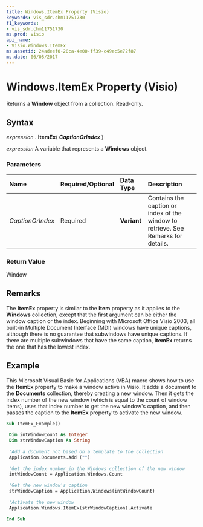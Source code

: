```yaml
---
title: Windows.ItemEx Property (Visio)
keywords: vis_sdr.chm11751730
f1_keywords:
- vis_sdr.chm11751730
ms.prod: visio
api_name:
- Visio.Windows.ItemEx
ms.assetid: 24adeef0-20ca-4e00-ff39-c49ec5e72f87
ms.date: 06/08/2017
---
```



# Windows.ItemEx Property (Visio)

Returns a **Window** object from a collection. Read-only.


## Syntax

 _expression_ . **ItemEx**( **_CaptionOrIndex_** )

 _expression_ A variable that represents a **Windows** object.


### Parameters



|**Name**|**Required/Optional**|**Data Type**|**Description**|
|:-----|:-----|:-----|:-----|
| _CaptionOrIndex_|Required| **Variant**|Contains the caption or index of the window to retrieve. See Remarks for details.|

### Return Value

Window


## Remarks

The **ItemEx** property is similar to the **Item** property as it applies to the **Windows** collection, except that the first argument can be either the window caption or the index. Beginning with Microsoft Office Visio 2003, all built-in Multiple Document Interface (MDI) windows have unique captions, although there is no guarantee that subwindows have unique captions. If there are multiple subwindows that have the same caption, **ItemEx** returns the one that has the lowest index.


## Example

This Microsoft Visual Basic for Applications (VBA) macro shows how to use the **ItemEx** property to make a window active in Visio. It adds a document to the **Documents** collection, thereby creating a new window. Then it gets the index number of the new window (which is equal to the count of window items), uses that index number to get the new window's caption, and then passes the caption to the **ItemEx** property to activate the new window.


```vb
Sub ItemEx_Example() 
 
 Dim intWindowCount As Integer 
 Dim strWindowCaption As String 
 
 'Add a document not based on a template to the collection 
 Application.Documents.Add ("") 
 
 'Get the index number in the Windows collection of the new window 
 intWindowCount = Application.Windows.Count 
 
 'Get the new window's caption 
 strWindowCaption = Application.Windows(intWindowCount) 
 
 'Activate the new window 
 Application.Windows.ItemEx(strWindowCaption).Activate 
 
End Sub
```


